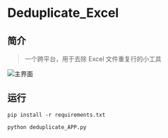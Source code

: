 # Deduplicate_Excel

## 简介

> 一个跨平台，用于去除 Excel 文件重复行的小工具

![主界面](https://img-blog.csdnimg.cn/direct/d484331066ef479f96cbb7e8869076bf.png)

## 运行

~~~shell
pip install -r requirements.txt
~~~

~~~shell
python deduplicate_APP.py
~~~

